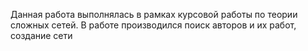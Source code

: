 Данная работа выполнялась в рамках курсовой работы по теории сложных сетей.
В работе производился поиск авторов и их работ, создание сети 
